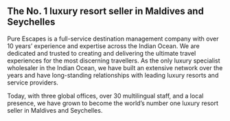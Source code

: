 ## The No. 1 luxury resort seller in Maldives and Seychelles

Pure Escapes is a full-service destination management company with over 10 years’ experience and expertise across the Indian Ocean. We are dedicated and trusted to creating and delivering the ultimate travel experiences for the most discerning travellers. As the only luxury specialist wholesaler in the Indian Ocean, we have built an extensive network over the years and have long-standing relationships with leading luxury resorts and service providers.

Today, with three global offices, over 30 multilingual staff, and a local presence, we have grown to become the world’s number one luxury resort seller in Maldives and Seychelles.